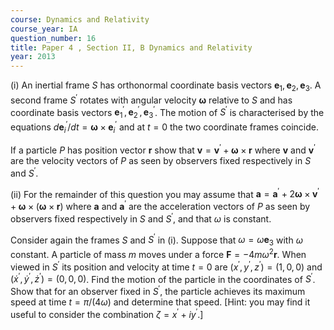 ```yaml
---
course: Dynamics and Relativity
course_year: IA
question_number: 16
title: Paper 4 , Section II, B Dynamics and Relativity
year: 2013
---
```




(i) An inertial frame $S$ has orthonormal coordinate basis vectors $\mathbf{e}_{1}, \mathbf{e}_{2}, \mathbf{e}_{3}$. A second frame $S^{\prime}$ rotates with angular velocity $\boldsymbol{\omega}$ relative to $S$ and has coordinate basis vectors $\mathbf{e}_{1}^{\prime}, \mathbf{e}_{2}^{\prime}, \mathbf{e}_{3}^{\prime}$. The motion of $S^{\prime}$ is characterised by the equations $d \mathbf{e}_{i}^{\prime} / d t=\boldsymbol{\omega} \times \mathbf{e}_{i}^{\prime}$ and at $t=0$ the two coordinate frames coincide.

If a particle $P$ has position vector $\mathbf{r}$ show that $\mathbf{v}=\mathbf{v}^{\prime}+\boldsymbol{\omega} \times \mathbf{r}$ where $\mathbf{v}$ and $\mathbf{v}^{\prime}$ are the velocity vectors of $P$ as seen by observers fixed respectively in $S$ and $S^{\prime}$.

(ii) For the remainder of this question you may assume that $\mathbf{a}=\mathbf{a}^{\prime}+2 \boldsymbol{\omega} \times \mathbf{v}^{\prime}+\boldsymbol{\omega} \times(\boldsymbol{\omega} \times \mathbf{r})$ where $\mathbf{a}$ and $\mathbf{a}^{\prime}$ are the acceleration vectors of $P$ as seen by observers fixed respectively in $S$ and $S^{\prime}$, and that $\omega$ is constant.

Consider again the frames $S$ and $S^{\prime}$ in (i). Suppose that $\omega=\omega \mathbf{e}_{3}$ with $\omega$ constant. A particle of mass $m$ moves under a force $\mathbf{F}=-4 m \omega^{2} \mathbf{r}$. When viewed in $S^{\prime}$ its position and velocity at time $t=0$ are $\left(x^{\prime}, y^{\prime}, z^{\prime}\right)=(1,0,0)$ and $\left(\dot{x}^{\prime}, \dot{y}^{\prime}, \dot{z}^{\prime}\right)=(0,0,0)$. Find the motion of the particle in the coordinates of $S^{\prime}$. Show that for an observer fixed in $S^{\prime}$, the particle achieves its maximum speed at time $t=\pi /(4 \omega)$ and determine that speed. [Hint: you may find it useful to consider the combination $\zeta=x^{\prime}+i y^{\prime}$.]
